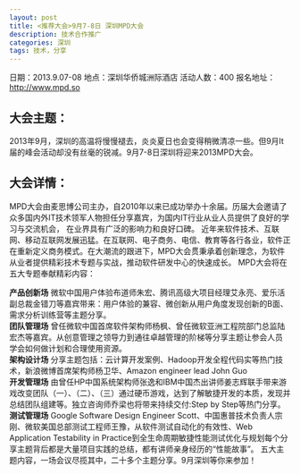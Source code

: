 ```yaml
---
layout: post
title: <推荐大会>9月7-8日 深圳MPD大会
description: 技术合作推广
categories: 深圳
tags: 技术，分享
---
```


日期：2013.9.07-08
地点：深圳华侨城洲际酒店
活动人数：400
报名地址：http://www.mpd.so

 
大会主题：
------
2013年9月，深圳的高温将慢慢褪去，炎炎夏日也会变得稍微清凉一些。但9月It届的峰会活动却没有丝毫的锐减。9月7-8日深圳将迎来2013MPD大会。

大会详情：
------
MPD大会由麦思博公司主办，自2010年以来已成功举办十余届。历届大会邀请了众多国内外IT技术领军人物担任分享嘉宾，为国内IT行业从业人员提供了良好的学习与交流机会， 在业界具有广泛的影响力和良好口碑。
近年来软件技术、互联网、移动互联网发展迅猛。在互联网、电子商务、电信、教育等各行各业，软件正在重新定义商务模式。在大潮流的跟进下，MPD大会贯秉承着创新理念，为软件从业者提供精彩技术专题与实战，推动软件研发中心的快速成长。
MPD大会将在五大专题奉献精彩内容：

**产品创新场**
微软中国用户体验布道师朱宏、腾讯高级大项目经理艾永亮、爱乐活副总裁金错刀等嘉宾带来：用户体验的兼容、微创新从用户角度发现创新的B面、需求分析训练营等主题分享。  
**团队管理场**
曾任微软中国首席软件架构师杨枫、曾任微软亚洲工程院部门总监陆宏杰等嘉宾。从创意管理之领导力到通往卓越管理的阶梯等分享主题让参会人员 学会如何做计划和合理使用资源。  
**架构设计场**
分享主题包括：云计算开发案例、Hadoop开发全程代码实等热门技术，新浪微博首席架构师杨卫华、Amazon engineer lead John Guo  
**开发管理场**
由曾任HP中国系统架构师张逸和IBM中国杰出讲师姜志辉联手带来游戏改变团队（一）、（二）、（三）通过硬币游戏，达到了解敏捷开发的本质，发现并总结团队组建等。独立咨询师乔梁也将带来持续交付:Step by Step等热门分享。  
**测试管理场**
Google Software Design Engineer Scott、中国惠普技术负责人宗刚、微软美国总部测试工程师王豫，从软件测试自动化的有效性、Web Application Testability in Practice到全生命周期敏捷性能测试优化与规划每个分享主题背后都是大量项目实践的总结，都有讲师亲身经历的“性能故事”。
五大主题内容，一场会议尽揽其中，二十多个主题分享。9月深圳等你来参加！
